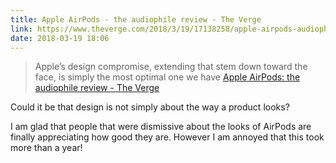 ```yaml
---
title: Apple AirPods - the audiophile review - The Verge
link: https://www.theverge.com/2018/3/19/17138258/apple-airpods-audiophile-review-wireless-headphones
date: 2018-03-19 18:06
---
```

> Apple’s design compromise, extending that stem down toward the face, is simply the most optimal one we have
[Apple AirPods: the audiophile review - The Verge](https://www.theverge.com/2018/3/19/17138258/apple-airpods-audiophile-review-wireless-headphones)

Could it be that design is not simply about the way a product looks?

I am glad that people that were dismissive about the looks of AirPods are finally appreciating how good they are. However I am annoyed that this took more than a year!
